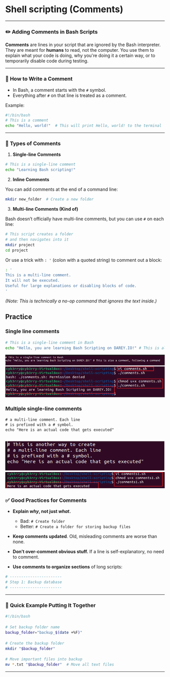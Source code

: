 # Shell scripting (Comments)

---

### ✏️ **Adding Comments in Bash Scripts**

**Comments** are lines in your script that are ignored by the Bash interpreter. They are meant for **humans** to read, not the computer. You use them to explain what your code is doing, why you're doing it a certain way, or to temporarily disable code during testing.

---

### 📍 **How to Write a Comment**

- In Bash, a comment starts with the `#` symbol.
- Everything after `#` on that line is treated as a comment.

Example:

```bash
#!/bin/bash
# This is a comment
echo "Hello, world!"  # This will print Hello, world! to the terminal
```

---

### 📘 **Types of Comments**

1. **Single-line Comments**

```bash
# This is a single-line comment
echo "Learning Bash scripting!"
```

2. **Inline Comments**

You can add comments at the end of a command line:

```bash
mkdir new_folder  # Create a new folder
```

3. **Multi-line Comments (Kind of)**

Bash doesn’t officially have multi-line comments, but you can use `#` on each line:

```bash
# This script creates a folder
# and then navigates into it
mkdir project
cd project
```

Or use a trick with `: '` (colon with a quoted string) to comment out a block:

```bash
: '
This is a multi-line comment.
It will not be executed.
Useful for large explanations or disabling blocks of code.
'
```

*(Note: This is technically a no-op command that ignores the text inside.)*

## Practice

### Single line comments

```bash
# This is a single-line comment in Bash
echo "Hello, you are learning Bash Scripting on DAREY.IO!" # This is also a comment, following a command
```
![input1](img/comm1.png)
![output1](img/comm11.png)

### Multiple single-line comments
```bash# This is another way to create
# a multi-line comment. Each line
# is prefixed with a # symbol.
echo "Here is an actual code that gets executed"
```
![input2](img/comm2.png)
![output2](img/comm22.png)
---

### ✅ **Good Practices for Comments**

- **Explain *why*, not just *what*.**
  - Bad: `# Create folder`
  - Better: `# Create a folder for storing backup files`

- **Keep comments updated**. Old, misleading comments are worse than none.
  
- **Don’t over-comment obvious stuff.** If a line is self-explanatory, no need to comment.

- **Use comments to organize sections** of long scripts:

```bash
# -----------------------
# Step 1: Backup database
# -----------------------
```

---

### 🚀 Quick Example Putting It Together

```bash
#!/bin/bash

# Set backup folder name
backup_folder="backup_$(date +%F)"

# Create the backup folder
mkdir "$backup_folder"

# Move important files into backup
mv *.txt "$backup_folder"  # Move all text files
```

---
